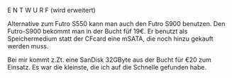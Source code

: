 E N T W U R F (wird erweitert)

Alternative zum Futro S550 kann man auch den Futro S900 benutzen. Den Futro-S900 bekommt man in der Bucht füf 19€. Er benutzt als Speichermedium statt der CFcard eine mSATA, die noch hinzu gekauft werden muss.

Bei mir kommt z.Zt. eine SanDisk 32GByte aus der Bucht für €20 zum Einsatz. Es war die kleinste, die ich auf die Schnelle gefunden habe. 